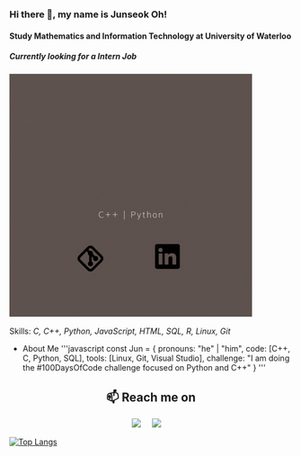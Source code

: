 ### Hi there 👋, my name is **Junseok Oh!**
#### Study Mathematics and Information Technology at University of Waterloo
##### Currently looking for a Intern Job
![I am 4th year student in Waterloo](https://github.com/eDi9root/eDi9root/blob/main/header.gif)


Skills: *C, C++, Python, JavaScript, HTML, SQL, R, Linux, Git*

- About Me
'''javascript
const Jun = {
  pronouns: "he" | "him",
  code: [C++, C, Python, SQL],
  tools: [Linux, Git, Visual Studio],
 challenge: "I am doing the #100DaysOfCode challenge focused on Python and C++"
}
'''

<h2  align="center">📫 Reach me on</h2>
<p align="center">
  <a target="_blank"href="https://www.linkedin.com/in/junseok-oh//"><img src="https://img.shields.io/badge/linkedin-%230077B5.svg?&style=for-the-badge&logo=linkedin&logoColor=white" /></a>&nbsp;&nbsp;&nbsp;&nbsp;
  <a href="mailto:ojs3771o@gmail.com?subject=Hello,%20From%20Github"><img src="https://img.shields.io/badge/gmail-%23D14836.svg?&style=for-the-badge&logo=gmail&logoColor=white" /></a>&nbsp;&nbsp;&nbsp;&nbsp;
</p>

[![Top Langs](https://github-readme-stats.vercel.app/api/top-langs/?username=eDi9root)](https://github.com/anuraghazra/github-readme-stats)
